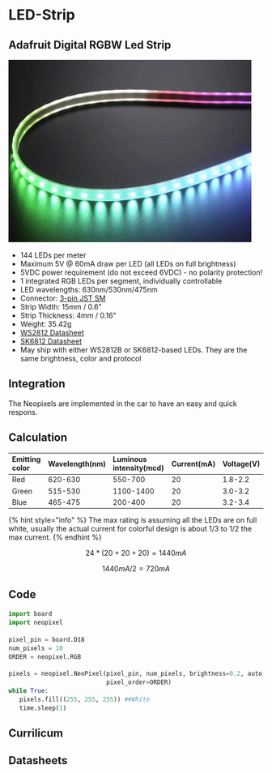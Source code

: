 # LED-Strip

## Adafruit Digital RGBW Led Strip

![](../../.gitbook/assets/giphy-2.gif)



* 144 LEDs per meter
* Maximum 5V @ 60mA draw per LED \(all LEDs on full brightness\)
* 5VDC power requirement \(do not exceed 6VDC\) - no polarity protection!
* 1 integrated RGB LEDs per segment, individually controllable
* LED wavelengths: 630nm/530nm/475nm
* Connector: [3-pin JST SM](http://www.jst-mfg.com/product/detail_e.php?series=238)
* Strip Width: 15mm / 0.6"
* Strip Thickness: 4mm / 0.16"
* Weight: 35.42g
* [WS2812 Datasheet](https://cdn-shop.adafruit.com/datasheets/WS2812.pdf)
* [SK6812 Datasheet](https://www.adafruit.com/images/product-files/1138/SK6812%20LED%20datasheet%20.pdf)
* May ship with either WS2812B or SK6812-based LEDs. They are the same brightness, color and protocol

## Integration

The Neopixels are implemented in the car to have an easy and quick respons.

## Calculation

| Emitting color | Wavelength\(nm\) | Luminous intensity\(mcd\) | Current\(mA\) | Voltage\(V\) |
| :--- | :--- | :--- | :--- | :--- |
| Red | 620-630 | 550-700 | 20 | 1.8-2.2 |
| Green | 515-530 | 1100-1400 | 20 | 3.0-3.2 |
| Blue | 465-475 | 200-400 | 20 | 3.2-3.4 |

{% hint style="info" %}
The max rating is assuming all the LEDs are on full white, usually the actual current for colorful design is about 1/3 to 1/2 the max current.
{% endhint %}

$$
24*(20+20+20)=1440mA
$$

$$
1440mA/2=720mA
$$

  


## Code

```python
import board
import neopixel

pixel_pin = board.D18
num_pixels = 10
ORDER = neopixel.RGB

pixels = neopixel.NeoPixel(pixel_pin, num_pixels, brightness=0.2, auto_write=True,
                           pixel_order=ORDER)
while True:
   pixels.fill((255, 255, 255)) ##White
   time.sleep(1)
```

## Currilicum

## Datasheets



